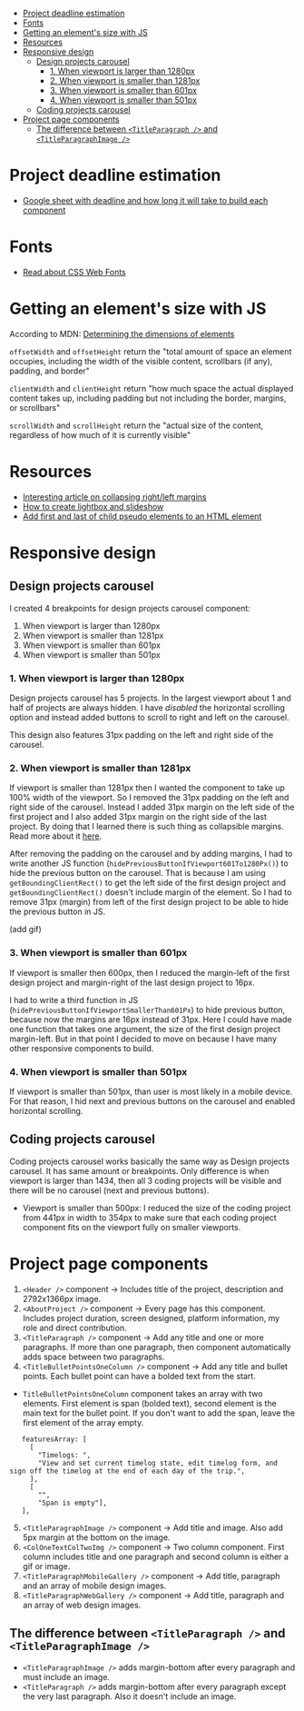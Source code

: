 <!-- START doctoc generated TOC please keep comment here to allow auto update -->
<!-- DON'T EDIT THIS SECTION, INSTEAD RE-RUN doctoc TO UPDATE -->


- [Project deadline estimation](#project-deadline-estimation)
- [Fonts](#fonts)
- [Getting an element's size with JS](#getting-an-elements-size-with-js)
- [Resources](#resources)
- [Responsive design](#responsive-design)
  - [Design projects carousel](#design-projects-carousel)
    - [1. When viewport is larger than 1280px](#1-when-viewport-is-larger-than-1280px)
    - [2. When viewport is smaller than 1281px](#2-when-viewport-is-smaller-than-1281px)
    - [3. When viewport is smaller than 601px](#3-when-viewport-is-smaller-than-601px)
    - [4. When viewport is smaller than 501px](#4-when-viewport-is-smaller-than-501px)
  - [Coding projects carousel](#coding-projects-carousel)
- [Project page components](#project-page-components)
  - [The difference between `<TitleParagraph />` and `<TitleParagraphImage />`](#the-difference-between-titleparagraph--and-titleparagraphimage-)

<!-- END doctoc generated TOC please keep comment here to allow auto update -->

# Project deadline estimation

- [Google sheet with deadline and how long it will take to build each component](https://docs.google.com/spreadsheets/d/1imgfyCUpgzgNWIvKdQVKgBjbUXKFZxAvD8iMdrbAdA8/edit?usp=sharing)

# Fonts

- [Read about CSS Web Fonts](<https://www.w3schools.com/css/css3_fonts.asp#:~:text=OpenType%20Fonts%20(OTF),on%20the%20major%20computer%20platforms.>)

# Getting an element's size with JS

According to MDN:
[Determining the dimensions of elements](https://developer.mozilla.org/en-US/docs/Web/API/CSS_Object_Model/Determining_the_dimensions_of_elements)

`offsetWidth` and `offsetHeight` return the "total amount of space an element
occupies, including the width of the visible content, scrollbars (if any),
padding, and border"

`clientWidth` and `clientHeight` return "how much space the actual displayed
content takes up, including padding but not including the border, margins, or
scrollbars"

`scrollWidth` and `scrollHeight` return the "actual size of the content,
regardless of how much of it is currently visible"

# Resources

- [Interesting article on collapsing right/left margins](https://www.smashingmagazine.com/2019/07/margins-in-css/)
- [How to create lightbox and slideshow](https://www.w3schools.com/howto/howto_js_lightbox.asp)
- [Add first and last of child pseudo elements to an HTML element](https://css-tricks.com/almanac/selectors/l/last-child/)

# Responsive design

## Design projects carousel

I created 4 breakpoints for design projects carousel component:

1. When viewport is larger than 1280px
2. When viewport is smaller than 1281px
3. When viewport is smaller than 601px
4. When viewport is smaller than 501px

### 1. When viewport is larger than 1280px

Design projects carousel has 5 projects. In the largest viewport about 1 and
half of projects are always hidden. I have _disabled_ the horizontal scrolling
option and instead added buttons to scroll to right and left on the carousel.

This design also features 31px padding on the left and right side of the
carousel.

### 2. When viewport is smaller than 1281px

If viewport is smaller than 1281px then I wanted the component to take up 100%
width of the viewport. So I removed the 31px padding on the left and right side
of the carousel. Instead I added 31px margin on the left side of the first
project and I also added 31px margin on the right side of the last project. By
doing that I learned there is such thing as collapsible margins. Read more about
it [here](https://www.smashingmagazine.com/2019/07/margins-in-css/).

After removing the padding on the carousel and by adding margins, I had to write
another JS function (`hidePreviousButtonIfViewport601To1280Px()`) to hide the
previous button on the carousel. That is because I am using
`getBoundingClientRect()` to get the left side of the first design project and
`getBoundingClientRect()` doesn't include margin of the element. So I had to
remove 31px (margin) from left of the first design project to be able to hide
the previous button in JS.

(add gif)

### 3. When viewport is smaller than 601px

If viewport is smaller then 600px, then I reduced the margin-left of the first
design project and margin-right of the last design project to 16px.

I had to write a third function in JS
(`hidePreviousButtonIfViewportSmallerThan601Px`) to hide previous button,
because now the margins are 16px instead of 31px. Here I could have made one
function that takes one argument, the size of the first design project
margin-left. But in that point I decided to move on because I have many other
responsive components to build.

### 4. When viewport is smaller than 501px

If viewport is smaller than 501px, than user is most likely in a mobile device.
For that reason, I hid next and previous buttons on the carousel and enabled
horizontal scrolling.

## Coding projects carousel

Coding projects carousel works basically the same way as Design projects
carousel. It has same amount or breakpoints. Only difference is when viewport is
larger than 1434, then all 3 coding projects will be visible and there will be
no carousel (next and previous buttons).

- Viewport is smaller than 500px: I reduced the size of the coding project from
  441px in width to 354px to make sure that each coding project component fits
  on the viewport fully on smaller viewports.

# Project page components

1. `<Header />` component -> Includes title of the project, description and
   2792x1366px image.
2. `<AboutProject />` component -> Every page has this component. Includes
   project duration, screen designed, platform information, my role and direct
   contribution.
3. `<TitleParagraph />` component -> Add any title and one or more paragraphs.
   If more than one paragraph, then component automatically adds space between
   two paragraphs.
4. `<TitleBulletPointsOneColumn />` component -> Add any title and bullet
   points. Each bullet point can have a bolded text from the start.

- `TitleBulletPointsOneColumn` component takes an array with two elements. First
  element is span (bolded text), second element is the main text for the bullet
  point. If you don't want to add the span, leave the first element of the array
  empty.

```
   featuresArray: [
     [
       "Timelogs: ",
       "View and set current timelog state, edit timelog form, and sign off the timelog at the end of each day of the trip.",
     ],
     [
       "",
       "Span is empty"],
   ],
```

5. `<TitleParagraphImage />` component -> Add title and image. Also add 5px
   margin at the bottom on the image.
6. `<ColOneTextColTwoImg />` component -> Two column component. First column
   includes title and one paragraph and second column is either a gif or image.
7. `<TitleParagraphMobileGallery />` component -> Add title, paragraph and an
   array of mobile design images.
8. `<TitleParagraphWebGallery />` component -> Add title, paragraph and an array
   of web design images.

## The difference between `<TitleParagraph />` and `<TitleParagraphImage />`

- `<TitleParagraphImage />` adds margin-bottom after every paragraph and must
  include an image.
- `<TitleParagraph />` adds margin-bottom after every paragraph except the very
  last paragraph. Also it doesn't include an image.
